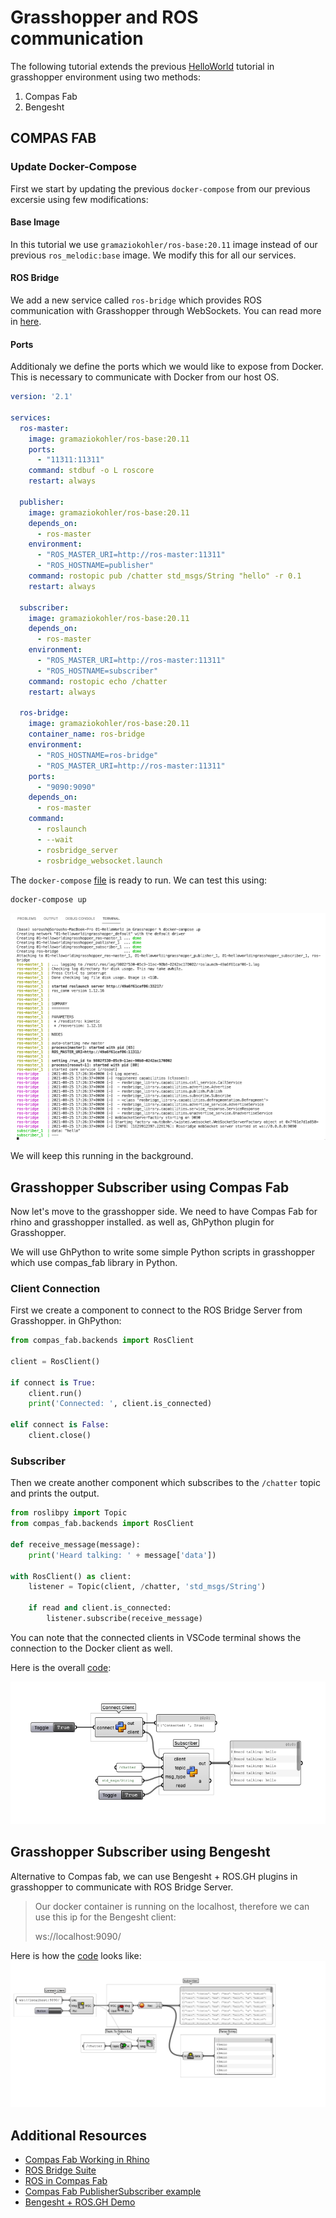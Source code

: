 # Grasshopper and ROS communication

The following tutorial extends the previous [HelloWorld](https://github.com/MRAC-IAAC/ROSinGrasshopper/tree/main/00-HelloWorld%20in%20Docker) tutorial in grasshopper environment using two methods:

1. Compas Fab
2. Bengesht

## COMPAS FAB

### Update Docker-Compose 

First we start by updating the previous `docker-compose` from our previous excersie using few modifications:

#### Base Image

In this tutorial we use `gramaziokohler/ros-base:20.11` image instead of our previous `ros_melodic:base` image.
We modify this for all our services.

#### ROS Bridge

We add a new service called `ros-bridge` which provides ROS communication with Grasshopper through WebSockets. You can read more in [here](https://wiki.ros.org/rosbridge_suite).

#### Ports

Additionaly we define the ports which we would like to expose from Docker. This is necessary to communicate with Docker from our host OS.

```yml
version: '2.1'

services:
  ros-master:
    image: gramaziokohler/ros-base:20.11
    ports:
      - "11311:11311"
    command: stdbuf -o L roscore
    restart: always

  publisher:
    image: gramaziokohler/ros-base:20.11
    depends_on:
      - ros-master
    environment:
      - "ROS_MASTER_URI=http://ros-master:11311"
      - "ROS_HOSTNAME=publisher"
    command: rostopic pub /chatter std_msgs/String "hello" -r 0.1
    restart: always

  subscriber:
    image: gramaziokohler/ros-base:20.11
    depends_on:
      - ros-master
    environment:
      - "ROS_MASTER_URI=http://ros-master:11311"
      - "ROS_HOSTNAME=subscriber"
    command: rostopic echo /chatter
    restart: always

  ros-bridge:
    image: gramaziokohler/ros-base:20.11
    container_name: ros-bridge
    environment:
      - "ROS_HOSTNAME=ros-bridge"
      - "ROS_MASTER_URI=http://ros-master:11311"
    ports:
      - "9090:9090"
    depends_on:
      - ros-master
    command:
      - roslaunch
      - --wait
      - rosbridge_server
      - rosbridge_websocket.launch
```

The `docker-compose` [file](https://github.com/MRAC-IAAC/ROSinGrasshopper/blob/main/01-HelloWorld%20in%20Grasshopper/docker-compose.yml) is ready to run. We can test this using:

```bash
docker-compose up
```

![Terminal Output](media/first_try.png)

We will keep this running in the background.

## Grasshopper Subscriber using Compas Fab

Now let's move to the grasshopper side.
We need to have Compas Fab for rhino and grasshopper installed. as well as, GhPython plugin for Grasshopper.

We will use GhPython to write some simple Python scripts in grasshopper which use compas_fab library in Python.

### Client Connection

First we create a component to connect to the ROS Bridge Server from Grasshopper.
in GhPython:

```python
from compas_fab.backends import RosClient

client = RosClient()

if connect is True:
    client.run()
    print('Connected: ', client.is_connected)
    
elif connect is False:
    client.close()
```

### Subscriber

Then we create another component which subscribes to the `/chatter` topic and prints the output.

```python
from roslibpy import Topic
from compas_fab.backends import RosClient

def receive_message(message):
    print('Heard talking: ' + message['data'])

with RosClient() as client:
    listener = Topic(client, /chatter, 'std_msgs/String')

    if read and client.is_connected:
        listener.subscribe(receive_message)
```

You can note that the connected clients in VSCode terminal shows the connection to the Docker client as well.

Here is the overall [code](https://github.com/MRAC-IAAC/ROSinGrasshopper/raw/main/01-HelloWorld%20in%20Grasshopper/Subscriber_CompasFab.gh):

![grasshopper](media/CompasFab.png)

## Grasshopper Subscriber using Bengesht

Alternative to Compas fab, we can use Bengesht + ROS.GH plugins in grasshopper to communicate with ROS Bridge Server.

>Our docker container is running on the localhost, therefore we can use this ip for the Bengesht client:
>
>ws://localhost:9090/

Here is how the [code](https://github.com/MRAC-IAAC/ROSinGrasshopper/raw/main/01-HelloWorld%20in%20Grasshopper/Subscriber_Bengesht.gh) looks like:
![grasshopper](media/bengesht.png)

## Additional Resources

- [Compas Fab Working in Rhino](https://gramaziokohler.github.io/compas_fab/latest/getting_started.html#working-in-rhino-1)
- [ROS Bridge Suite](https://wiki.ros.org/rosbridge_suite)
- [ROS in Compas Fab](https://gramaziokohler.github.io/compas_fab/latest/backends/ros.html#ros-backend)
- [Compas Fab PublisherSubscriber example](https://gramaziokohler.github.io/compas_fab/latest/examples/03_backends_ros/01_ros_examples.html)
- [Bengesht + ROS.GH Demo](https://vimeo.com/159845598)

